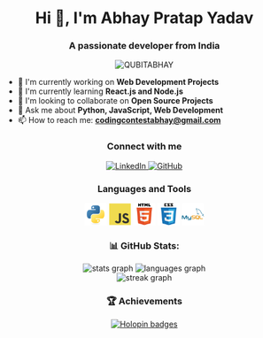 <h1 align="center">Hi 👋, I'm Abhay Pratap Yadav</h1>
<h3 align="center">A passionate developer from India</h3>

<div align="center">
  <img src="https://komarev.com/ghpvc/?username=QUBITABHAY&label=Profile%20views&color=0e75b6&style=flat" alt="QUBITABHAY" />
</div>

- 🔭 I'm currently working on **Web Development Projects**
- 🌱 I'm currently learning **React.js and Node.js**
- 👯 I'm looking to collaborate on **Open Source Projects**
- 💬 Ask me about **Python, JavaScript, Web Development**
- 📫 How to reach me: **codingcontestabhay@gmail.com**

<h3 align="center">Connect with me</h3>
<div align="center">
  <a href="https://linkedin.com/in/your-linkedin" target="_blank">
    <img src="https://cdn.jsdelivr.net/npm/simple-icons@v3/icons/linkedin.svg" alt="LinkedIn" height="30" width="40" style="fill: #0A66C2;"/>
  </a>
  <a href="https://github.com/QUBITABHAY" target="_blank">
    <img src="https://cdn.jsdelivr.net/npm/simple-icons@v3/icons/github.svg" alt="GitHub" height="30" width="40"/>
  </a>
</div>

<h3 align="center">Languages and Tools</h3>
<div align="center">
  <img src="https://raw.githubusercontent.com/devicons/devicon/master/icons/python/python-original.svg" alt="python" width="40" height="40"/>
  <img src="https://raw.githubusercontent.com/devicons/devicon/master/icons/javascript/javascript-original.svg" alt="javascript" width="40" height="40"/>
  <img src="https://raw.githubusercontent.com/devicons/devicon/master/icons/html5/html5-original-wordmark.svg" alt="html5" width="40" height="40"/>
  <img src="https://raw.githubusercontent.com/devicons/devicon/master/icons/css3/css3-original-wordmark.svg" alt="css3" width="40" height="40"/>
  <img src="https://raw.githubusercontent.com/devicons/devicon/master/icons/mysql/mysql-original-wordmark.svg" alt="mysql" width="40" height="40"/>

<h3 align="center">📊 GitHub Stats:</h3>
<div align="center">
  <img src="https://github-readme-stats.vercel.app/api?username=qubitabhay&show_icons=true&theme=dracula" height="150" alt="stats graph"/>
  <img src="https://github-readme-stats.vercel.app/api/top-langs/?username=qubitabhay&layout=compact&theme=dracula" height="150" alt="languages graph"/>
</div>

<div align="center">
  <img src="https://streak-stats.demolab.com?user=qubitabhay&theme=dark&border_radius=5" height="180" alt="streak graph"/>
</div>

<h3 align="center">🏆 Achievements</h3>
<div align="center">
  <a href="https://holopin.io/@qubitabhay">
    <img src="https://holopin.me/qubitabhay" alt="Holopin badges"/>
  </a>
</div>
